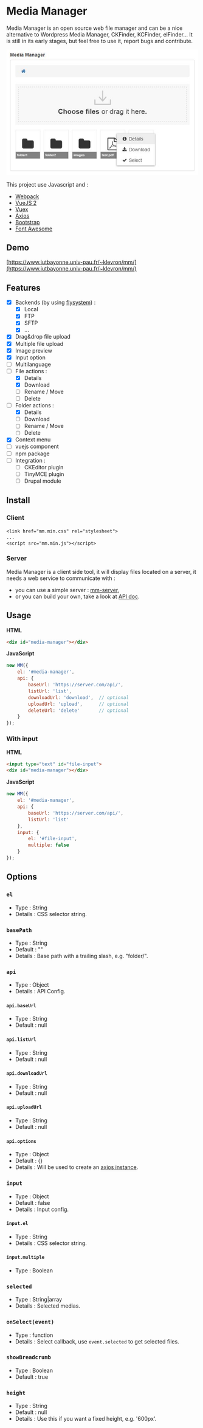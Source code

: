 # Media Manager

Media Manager is an open source web file manager and can be a nice alternative to Wordpress Media Manager, CKFinder, KCFinder, elFinder... It is still in its early stages, but feel free to use it, report bugs and contribute.

![screenshot](doc/images/mm01.jpg)

This project use Javascript and :
- [Webpack](https://github.com/webpack/webpack)
- [VueJS 2](https://github.com/vuejs/vue)
- [Vuex](https://github.com/vuejs/vuex)
- [Axios](https://github.com/mzabriskie/axios)
- [Bootstrap](https://github.com/twbs/bootstrap)
- [Font Awesome](https://github.com/FortAwesome/Font-Awesome)

## Demo

[https://www.iutbayonne.univ-pau.fr/~klevron/mm/](https://www.iutbayonne.univ-pau.fr/~klevron/mm/)

## Features

- [x] Backends (by using [flysystem](https://github.com/thephpleague/flysystem)) :
  - [x] Local
  - [x] FTP
  - [x] SFTP
  - [x] ... 
- [x] Drag&drop file upload
- [x] Multiple file upload
- [x] Image preview
- [x] Input option
- [ ] Multilanguage
- [ ] File actions :
  - [x] Details
  - [x] Download
  - [ ] Rename / Move
  - [ ] Delete
- [ ] Folder actions :
  - [x] Details
  - [ ] Download
  - [ ] Rename / Move
  - [ ] Delete
- [x] Context menu
- [ ] vuejs component
- [ ] npm package
- [ ] Integration :
  - [ ] CKEditor plugin
  - [ ] TinyMCE plugin
  - [ ] Drupal module

## Install

### Client
```
<link href="mm.min.css" rel="stylesheet">
...
<script src="mm.min.js"></script>
```

### Server

Media Manager is a client side tool, it will display files located on a server, it needs a web service to communicate with :
- you can use a simple server : [mm-server](https://github.com/iutbay/mm-server),
- or you can build your own, take a look at [API doc](doc/API.md).

## Usage

**HTML**
```html
<div id="media-manager"></div>
```
**JavaScript**
```javascript
new MM({
    el: '#media-manager',
    api: {
        baseUrl: 'https://server.com/api/',
        listUrl: 'list',
        downloadUrl: 'download',  // optional
        uploadUrl: 'upload',      // optional
        deleteUrl: 'delete'       // optional
    }
});
```

### With input

**HTML**
```html
<input type="text" id="file-input">
<div id="media-manager"></div>
```

**JavaScript**
```javascript
new MM({
    el: '#media-manager',
    api: {
        baseUrl: 'https://server.com/api/',
        listUrl: 'list'
    },
    input: {
        el: '#file-input',
        multiple: false
    }
});
```

## Options

### `el`

- Type : String
- Details : CSS selector string.

### `basePath`

- Type : String
- Default : ""
- Details : Base path with a trailing slash, e.g. "folder/".

### `api`

- Type : Object
- Details : API Config.

#### `api.baseUrl`

- Type : String
- Default : null

#### `api.listUrl`

- Type : String
- Default : null

#### `api.downloadUrl`

- Type : String
- Default : null

#### `api.uploadUrl`

- Type : String
- Default : null

#### `api.options`

- Type : Object
- Default : {}
- Details : Will be used to create an [axios instance](https://github.com/mzabriskie/axios#creating-an-instance).

### `input`

- Type : Object
- Default : false
- Details : Input config.

#### `input.el`

- Type : String
- Details : CSS selector string.

#### `input.multiple`

- Type : Boolean

### `selected`

- Type : String|array
- Details : Selected medias.

### `onSelect(event)`

- Type : function
- Details : Select callback, use `event.selected` to get selected files.

### `showBreadcrumb`

- Type : Boolean
- Default : true

### `height`

- Type : String
- Default : null
- Details : Use this if you want a fixed height, e.g. '600px'.
